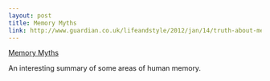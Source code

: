 ```yaml
--- 
layout: post
title: Memory Myths
link: http://www.guardian.co.uk/lifeandstyle/2012/jan/14/truth-about-memories-jarrett
---
```

<a href=
"http://www.guardian.co.uk/lifeandstyle/2012/jan/14/truth-about-memories-jarrett">
Memory Myths</a>

<p>An interesting summary of some areas of human memory.</p>
